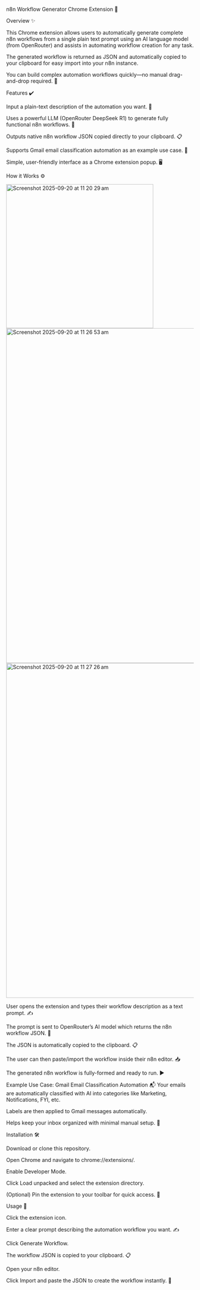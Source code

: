n8n Workflow Generator Chrome Extension 🤖

Overview ✨

This Chrome extension allows users to automatically generate complete n8n workflows from a single plain text prompt using an AI language model (from OpenRouter) and assists in automating workflow creation for any task.

The generated workflow is returned as JSON and automatically copied to your clipboard for easy import into your n8n instance.

You can build complex automation workflows quickly—no manual drag-and-drop required. 🚀


Features ✔️


Input a plain-text description of the automation you want. 📝

Uses a powerful LLM (OpenRouter DeepSeek R1) to generate fully functional n8n workflows. 🤖

Outputs native n8n workflow JSON copied directly to your clipboard. 📋

Supports Gmail email classification automation as an example use case. 📧

Simple, user-friendly interface as a Chrome extension popup. 🖥️


How it Works ⚙️

<img width="395" height="387" alt="Screenshot 2025-09-20 at 11 20 29 am" src="https://github.com/user-attachments/assets/b3aedb7e-1c88-42d4-ad7a-54b7f8f4b51e" />

<img width="1440" height="900" alt="Screenshot 2025-09-20 at 11 26 53 am" src="https://github.com/user-attachments/assets/beaff44b-2ede-4655-a4a2-730d7807c9d1" />


<img width="1440" height="900" alt="Screenshot 2025-09-20 at 11 27 26 am" src="https://github.com/user-attachments/assets/2e696879-d1c2-4fdb-9df6-fd689f3790b1" />



User opens the extension and types their workflow description as a text prompt. ✍️

The prompt is sent to OpenRouter’s AI model which returns the n8n workflow JSON. 💬

The JSON is automatically copied to the clipboard. 📋

The user can then paste/import the workflow inside their n8n editor. 📥

The generated n8n workflow is fully-formed and ready to run. ▶️

Example Use Case: Gmail Email Classification Automation 📬
Your emails are automatically classified with AI into categories like Marketing, Notifications, FYI, etc.

Labels are then applied to Gmail messages automatically.

Helps keep your inbox organized with minimal manual setup. 🎯


Installation 🛠️


Download or clone this repository.

Open Chrome and navigate to chrome://extensions/.

Enable Developer Mode.

Click Load unpacked and select the extension directory.

(Optional) Pin the extension to your toolbar for quick access. 📌


Usage 🚀


Click the extension icon.

Enter a clear prompt describing the automation workflow you want. ✍️

Click Generate Workflow.

The workflow JSON is copied to your clipboard. 📋

Open your n8n editor.

Click Import and paste the JSON to create the workflow instantly. 🔄
